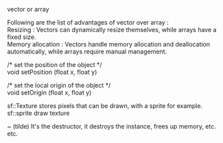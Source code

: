 vector or array  
  
Following are the list of advantages of vector over array :  
Resizing : Vectors can dynamically resize themselves, while arrays have a fixed size.   
Memory allocation : Vectors handle memory allocation and deallocation automatically, while arrays require manual management.  

/* set the position of the object */  
void 	setPosition (float x, float y)
  
/* set the local origin of the object */  
void 	setOrigin (float x, float y)  

sf::Texture stores pixels that can be drawn, with a sprite for example.  
sf::sprite draw texture  

~ (tilde) It's the destructor, it destroys the instance, frees up memory, etc. etc.
